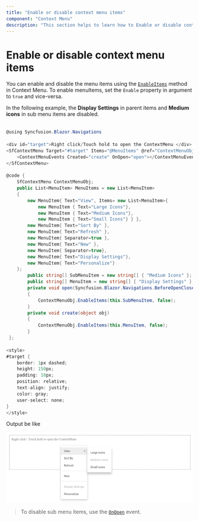 ```yaml
---
title: "Enable or disable context menu items"
component: "Context Menu"
description: "This section helps to learn how to Enable or disable context menu items"
---
```


# Enable or disable context menu items

You can enable and disable the menu items using the [`EnableItems`](https://help.syncfusion.com/cr/blazor/Syncfusion.Blazor~Syncfusion.Blazor.Navigations.SfContextMenu~EnableItems.html) method in Context Menu. To enable menuItems, set the `Enable` property in argument to `true` and vice-versa.

In the following example, the **Display Settings** in parent items and **Medium icons** in sub menu items are disabled.

```csharp

@using Syncfusion.Blazor.Navigations

<div id="target">Right click/Touch hold to open the ContextMenu </div>
<SfContextMenu Target="#target" Items="@MenuItems" @ref="ContextMenuObj">
    <ContextMenuEvents Created="create" OnOpen="open"></ContextMenuEvents>
</SfContextMenu>

@code {
    SfContextMenu ContextMenuObj;
    public List<MenuItem> MenuItems = new List<MenuItem>
    {
        new MenuItem{ Text="View", Items= new List<MenuItem>{
            new MenuItem { Text="Large Icons"},
            new MenuItem { Text="Medium Icons"},
            new MenuItem { Text="Small Icons"} } },
        new MenuItem{ Text="Sort By" },
        new MenuItem{ Text="Refresh" },
        new MenuItem{ Separator=true },
        new MenuItem{ Text="New" },
        new MenuItem{ Separator=true},
        new MenuItem{ Text="Display Settings"},
        new MenuItem{ Text="Personalize"}
    };
        public string[] SubMenuItem = new string[] { "Medium Icons" };
        public string[] MenuItem = new string[] { "Display Settings" };
        private void open(Syncfusion.Blazor.Navigations.BeforeOpenCloseMenuEventArgs args)
        {
            ContextMenuObj.EnableItems(this.SubMenuItem, false);
        }
        private void create(object obj)
        {
            ContextMenuObj.EnableItems(this.MenuItem, false);
        }
 };

<style>
#target {
    border: 1px dashed;
    height: 150px;
    padding: 10px;
    position: relative;
    text-align: justify;
    color: gray;
    user-select: none;
}
</style>

```

Output be like

![Context Menu Sample](./../images/cm-disable.png)

> To disable sub menu items, use the [`OnOpen`](https://help.syncfusion.com/cr/blazor/Syncfusion.Blazor~Syncfusion.Blazor.Navigations.SfContextMenu~OnOpen.html) event.